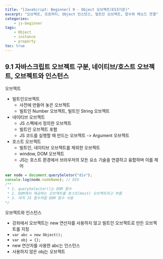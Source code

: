 ```yaml
--- 
title: "[JavaScript: Beginner] 9 - Object 오브젝트(ES3기준)" 
excerpt: "오브젝트, 프로퍼티, Object 인스턴스, 빌트인 오브젝트, 함수와 메소드 연결"
categories: 
    - js-beginner
tags: 
    - Object
    - instance
    - property
toc: true
--- 
```

## 9.1 자바스크립트 오브젝트 구분, 네이티브/호스트 오브젝트, 오브젝트와 인스턴스

오브젝트
- 빌트인오브젝트
    - 사전에 만들어 놓은 오브젝트
    - 빌트인 Number 오브젝트, 빌트인 String 오브젝트
- 네이티브 오브젝트
    - JS 스펙에서 정의한 오브젝트
    - 빌트인 오브젝트 포함
    - JS 코드를 실행할 때 만드는 오브젝트 -> Argument 오브젝트
- 호스트 오브젝트
    - 빌트인, 네이티브 오브젝트를 제외한 오브젝트
    - window, DOM 오브젝트
    - JS는 호스트 환경에서 브라우저의 모든 요소 기술을 연결하고 융합하며 이를 제어

```javascript
var node = document.querySeletor("div");
console.log(node.nodeName); // DIV
/**
 * 1. querySelector()는 DOM 함수
 * 2. DOM에서 제공하는 오브젝트를 호스트(Host) 오브젝트라고 부름
 * 3. 마치 JS 함수처럼 DOM 함수 사용
*/
```

오브젝트와 인스턴스
- 강좌에서 오브젝트는 new 연산자를 사용하지 않고 빌트인 오브젝트로 만든 오브젝트를 지칭
- `var abc = new Object();`
- `var obj = {};`
- new 연산자를 사용한 abc는 인스턴스
- 사용하지 않은 obj는 오브젝트

